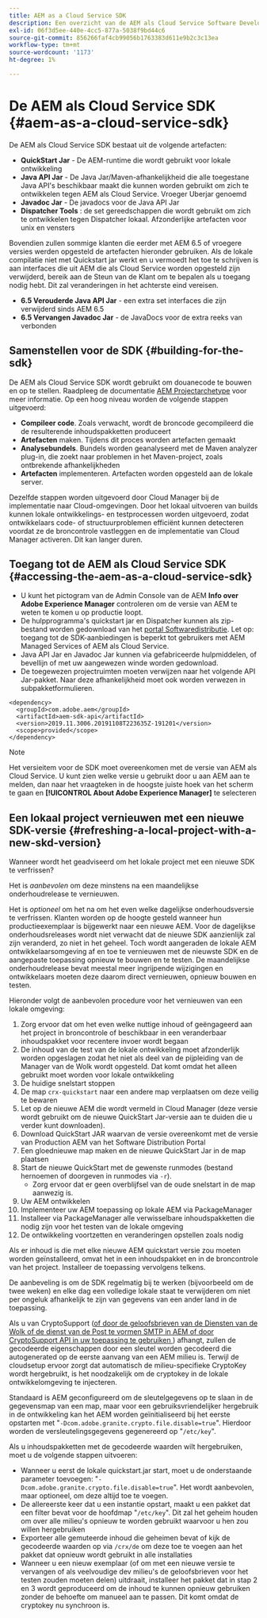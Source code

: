 ```yaml
---
title: AEM as a Cloud Service SDK
description: Een overzicht van de AEM als Cloud Service Software Development Kit
exl-id: 06f3d5ee-440e-4cc5-877a-5038f9bd44c6
source-git-commit: 856266faf4cb99056b1763383d611e9b2c3c13ea
workflow-type: tm+mt
source-wordcount: '1173'
ht-degree: 1%

---
```


# De AEM als Cloud Service SDK {#aem-as-a-cloud-service-sdk}

De AEM als Cloud Service SDK bestaat uit de volgende artefacten:

* **QuickStart Jar**  - De AEM-runtime die wordt gebruikt voor lokale ontwikkeling
* **Java API Jar**  - De Java Jar/Maven-afhankelijkheid die alle toegestane Java API&#39;s beschikbaar maakt die kunnen worden gebruikt om zich te ontwikkelen tegen AEM als Cloud Service. Vroeger Uberjar genoemd
* **Javadoc Jar**  - De javadocs voor de Java API Jar
* **Dispatcher Tools** : de set gereedschappen die wordt gebruikt om zich te ontwikkelen tegen Dispatcher lokaal. Afzonderlijke artefacten voor unix en vensters

Bovendien zullen sommige klanten die eerder met AEM 6.5 of vroegere versies werden opgesteld de artefacten hieronder gebruiken. Als de lokale compilatie niet met Quickstart jar werkt en u vermoedt het toe te schrijven is aan interfaces die uit AEM die als Cloud Service worden opgesteld zijn verwijderd, bereik aan de Steun van de Klant om te bepalen als u toegang nodig hebt. Dit zal veranderingen in het achterste eind vereisen.

* **6.5 Verouderde Java API Jar**  - een extra set interfaces die zijn verwijderd sinds AEM 6.5
* **6.5 Vervangen Javadoc Jar**  - de JavaDocs voor de extra reeks van verbonden

## Samenstellen voor de SDK {#building-for-the-sdk}

De AEM als Cloud Service SDK wordt gebruikt om douanecode te bouwen en op te stellen. Raadpleeg de documentatie [AEM Projectarchetype](https://experienceleague.adobe.com/docs/experience-manager-core-components/using/developing/archetype/using.html?lang=en) voor meer informatie. Op een hoog niveau worden de volgende stappen uitgevoerd:

* **Compileer code**. Zoals verwacht, wordt de broncode gecompileerd die de resulterende inhoudspakketten produceert
* **Artefacten** maken. Tijdens dit proces worden artefacten gemaakt
* **Analysebundels**. Bundels worden geanalyseerd met de Maven analyzer plug-in, die zoekt naar problemen in het Maven-project, zoals ontbrekende afhankelijkheden
* **Artefacten** implementeren. Artefacten worden opgesteld aan de lokale server.

Dezelfde stappen worden uitgevoerd door Cloud Manager bij de implementatie naar Cloud-omgevingen. Door het lokaal uitvoeren van builds kunnen lokale ontwikkelings- en testprocessen worden uitgevoerd, zodat ontwikkelaars code- of structuurproblemen efficiënt kunnen detecteren voordat ze de broncontrole vastleggen en de implementatie van Cloud Manager activeren. Dit kan langer duren.

## Toegang tot de AEM als Cloud Service SDK {#accessing-the-aem-as-a-cloud-service-sdk}

* U kunt het pictogram van de Admin Console van de AEM **Info over Adobe Experience Manager** controleren om de versie van AEM te weten te komen u op productie loopt.
* De hulpprogramma&#39;s quickstart jar en Dispatcher kunnen als zip-bestand worden gedownload van het [portal Softwaredistributie](https://experience.adobe.com/#/downloads/content/software-distribution/en/aemcloud.html). Let op: toegang tot de SDK-aanbiedingen is beperkt tot gebruikers met AEM Managed Services of AEM als Cloud Service.
* Java API Jar en Javadoc Jar kunnen via gefabriceerde hulpmiddelen, of bevellijn of met uw aangewezen winde worden gedownload.
* De toegewezen projectruimten moeten verwijzen naar het volgende API Jar-pakket. Naar deze afhankelijkheid moet ook worden verwezen in subpakketformulieren.

```
<dependency>
  <groupId>com.adobe.aem</groupId>
  <artifactId>aem-sdk-api</artifactId>
  <version>2019.11.3006.20191108T223635Z-191201</version>
  <scope>provided</scope>
</dependency>
```

>[!NOTE]
>
>Het versieitem voor de SDK moet overeenkomen met de versie van AEM als Cloud Service. U kunt zien welke versie u gebruikt door u aan AEM aan te melden, dan naar het vraagteken in de hoogste juiste hoek van het scherm te gaan en **[!UICONTROL About Adobe Experience Manager]** te selecteren


## Een lokaal project vernieuwen met een nieuwe SDK-versie {#refreshing-a-local-project-with-a-new-skd-version}

Wanneer wordt het geadviseerd om het lokale project met een nieuwe SDK te verfrissen?

Het is *aanbevolen* om deze minstens na een maandelijkse onderhoudrelease te vernieuwen.

Het is *optioneel* om het na om het even welke dagelijkse onderhoudsversie te verfrissen. Klanten worden op de hoogte gesteld wanneer hun productieexemplaar is bijgewerkt naar een nieuwe AEM. Voor de dagelijkse onderhoudsreleases wordt niet verwacht dat de nieuwe SDK aanzienlijk zal zijn veranderd, zo niet in het geheel. Toch wordt aangeraden de lokale AEM ontwikkelaarsomgeving af en toe te vernieuwen met de nieuwste SDK en de aangepaste toepassing opnieuw te bouwen en te testen. De maandelijkse onderhoudrelease bevat meestal meer ingrijpende wijzigingen en ontwikkelaars moeten deze daarom direct vernieuwen, opnieuw bouwen en testen.

Hieronder volgt de aanbevolen procedure voor het vernieuwen van een lokale omgeving:

1. Zorg ervoor dat om het even welke nuttige inhoud of geëngageerd aan het project in broncontrole of beschikbaar in een veranderbaar inhoudspakket voor recentere invoer wordt begaan
1. De inhoud van de test van de lokale ontwikkeling moet afzonderlijk worden opgeslagen zodat het niet als deel van de pijpleiding van de Manager van de Wolk wordt opgesteld. Dat komt omdat het alleen gebruikt moet worden voor lokale ontwikkeling
1. De huidige snelstart stoppen
1. De map `crx-quickstart` naar een andere map verplaatsen om deze veilig te bewaren
1. Let op de nieuwe AEM die wordt vermeld in Cloud Manager (deze versie wordt gebruikt om de nieuwe QuickStart Jar-versie aan te duiden die u verder kunt downloaden).
1. Download QuickStart JAR waarvan de versie overeenkomt met de versie van Production AEM van het Software Distribution Portal
1. Een gloednieuwe map maken en de nieuwe QuickStart Jar in de map plaatsen
1. Start de nieuwe QuickStart met de gewenste runmodes (bestand hernoemen of doorgeven in runmodes via `-r`).
   * Zorg ervoor dat er geen overblijfsel van de oude snelstart in de map aanwezig is.
1. Uw AEM ontwikkelen
1. Implementeer uw AEM toepassing op lokale AEM via PackageManager
1. Installeer via PackageManager alle verwisselbare inhoudspakketten die nodig zijn voor het testen van de lokale omgeving
1. De ontwikkeling voortzetten en veranderingen opstellen zoals nodig

Als er inhoud is die met elke nieuwe AEM quickstart versie zou moeten worden geïnstalleerd, omvat het in een inhoudspakket en in de broncontrole van het project. Installeer de toepassing vervolgens telkens.

De aanbeveling is om de SDK regelmatig bij te werken (bijvoorbeeld om de twee weken) en elke dag een volledige lokale staat te verwijderen om niet per ongeluk afhankelijk te zijn van gegevens van een ander land in de toepassing.

Als u van CryptoSupport ([of door de geloofsbrieven van de Diensten van de Wolk of de dienst van de Post te vormen SMTP in AEM of door CryptoSupport API in uw toepassing te gebruiken ](https://experienceleague.adobe.com/docs/experience-manager-cloud-service-javadoc/com/adobe/granite/crypto/CryptoSupport.html)) afhangt, zullen de gecodeerde eigenschappen door een sleutel worden gecodeerd die autogenerated op de eerste aanvang van een AEM milieu is. Terwijl de cloudsetup ervoor zorgt dat automatisch de milieu-specifieke CryptoKey wordt hergebruikt, is het noodzakelijk om de cryptokey in de lokale ontwikkelomgeving te injecteren.

Standaard is AEM geconfigureerd om de sleutelgegevens op te slaan in de gegevensmap van een map, maar voor een gebruiksvriendelijker hergebruik in de ontwikkeling kan het AEM worden geïnitialiseerd bij het eerste opstarten met &quot;`-Dcom.adobe.granite.crypto.file.disable=true`&quot;. Hierdoor worden de versleutelingsgegevens gegenereerd op &quot;`/etc/key`&quot;.

Als u inhoudspakketten met de gecodeerde waarden wilt hergebruiken, moet u de volgende stappen uitvoeren:

* Wanneer u eerst de lokale quickstart.jar start, moet u de onderstaande parameter toevoegen: &quot;`-Dcom.adobe.granite.crypto.file.disable=true`&quot;. Het wordt aanbevolen, maar optioneel, om deze altijd toe te voegen.
* De allereerste keer dat u een instantie opstart, maakt u een pakket dat een filter bevat voor de hoofdmap &quot;`/etc/key`&quot;. Dit zal het geheim houden om over alle milieu&#39;s opnieuw te worden gebruikt waarvoor u hen zou willen hergebruiken
* Exporteer alle gemuteerde inhoud die geheimen bevat of kijk de gecodeerde waarden op via `/crx/de` om deze toe te voegen aan het pakket dat opnieuw wordt gebruikt in alle installaties
* Wanneer u een nieuw exemplaar (of om met een nieuwe versie te vervangen of als veelvoudige dev milieu&#39;s de geloofsbrieven voor het testen zouden moeten delen) uitdraait, installeer het pakket dat in stap 2 en 3 wordt geproduceerd om de inhoud te kunnen opnieuw gebruiken zonder de behoefte om manueel aan te passen. Dit komt omdat de cryptokey nu synchroon is.
